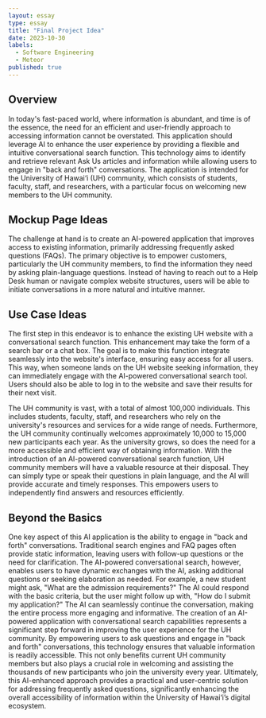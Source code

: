 ```yaml
---
layout: essay
type: essay
title: "Final Project Idea"
date: 2023-10-30
labels:
  - Software Engineering
  - Meteor
published: true
---
```

## Overview
In today's fast-paced world, where information is abundant, and time is of the essence, the need for an efficient and user-friendly approach to accessing information cannot be overstated. This application should leverage AI to enhance the user experience by providing a flexible and intuitive conversational search function. This technology aims to identify and retrieve relevant Ask Us articles and information while allowing users to engage in "back and forth" conversations. The application is intended for the University of Hawai‘i (UH) community, which consists of students, faculty, staff, and researchers, with a particular focus on welcoming new members to the UH community.

## Mockup Page Ideas
The challenge at hand is to create an AI-powered application that improves access to existing information, primarily addressing frequently asked questions (FAQs). The primary objective is to empower customers, particularly the UH community members, to find the information they need by asking plain-language questions. Instead of having to reach out to a Help Desk human or navigate complex website structures, users will be able to initiate conversations in a more natural and intuitive manner.

## Use Case Ideas
The first step in this endeavor is to enhance the existing UH website with a conversational search function. This enhancement may take the form of a search bar or a chat box. The goal is to make this function integrate seamlessly into the website's interface, ensuring easy access for all users. This way, when someone lands on the UH website seeking information, they can immediately engage with the AI-powered conversational search tool. Users should also be able to log in to the website and save their results for their next visit.

The UH community is vast, with a total of almost 100,000 individuals. This includes students, faculty, staff, and researchers who rely on the university's resources and services for a wide range of needs. Furthermore, the UH community continually welcomes approximately 10,000 to 15,000 new participants each year. As the university grows, so does the need for a more accessible and efficient way of obtaining information. With the introduction of an AI-powered conversational search function, UH community members will have a valuable resource at their disposal. They can simply type or speak their questions in plain language, and the AI will provide accurate and timely responses. This empowers users to independently find answers and resources efficiently.

## Beyond the Basics
One key aspect of this AI application is the ability to engage in "back and forth" conversations. Traditional search engines and FAQ pages often provide static information, leaving users with follow-up questions or the need for clarification. The AI-powered conversational search, however, enables users to have dynamic exchanges with the AI, asking additional questions or seeking elaboration as needed. For example, a new student might ask, "What are the admission requirements?" The AI could respond with the basic criteria, but the user might follow up with, "How do I submit my application?" The AI can seamlessly continue the conversation, making the entire process more engaging and informative.
The creation of an AI-powered application with conversational search capabilities represents a significant step forward in improving the user experience for the UH community. By empowering users to ask questions and engage in "back and forth" conversations, this technology ensures that valuable information is readily accessible. This not only benefits current UH community members but also plays a crucial role in welcoming and assisting the thousands of new participants who join the university every year. Ultimately, this AI-enhanced approach provides a practical and user-centric solution for addressing frequently asked questions, significantly enhancing the overall accessibility of information within the University of Hawai‘i’s digital ecosystem.
